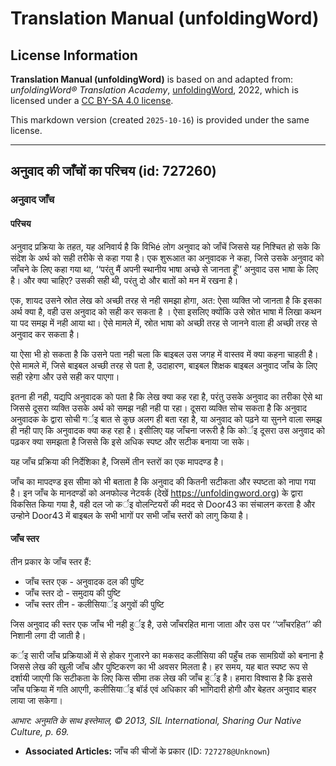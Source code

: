 # Translation Manual (unfoldingWord)

## License Information

**Translation Manual (unfoldingWord)** is based on and adapted from: _unfoldingWord® Translation Academy_, [unfoldingWord](https://unfoldingword.org/utw), 2022, which is licensed under a [CC BY-SA 4.0 license](https://creativecommons.org/licenses/by-sa/4.0/legalcode.en).

This markdown version (created `2025-10-16`) is provided under the same license.



--------------------------------

## अनुवाद की जाँचों का परिचय (id: 727260)

### अनुवाद जाँच

#### परिचय

अनुवाद प्रक्रिया के तहत, यह अनिवार्य है कि विभिé लोग अनुवाद को जाँचें जिससे यह निश्चित हो सके कि संदेश के अर्थ को सही तरीके से कहा गया है। एक शुरूआत का अनुवादक ने कहा, जिसे उसके अनुवाद को जाँचने के लिए कहा गया था, ‘‘परंतु मैं अपनी स्थानीय भाषा अच्छे से जानता हूँ’’ अनुवाद उस भाषा के लिए है। और क्या चाहिए? उसकी सही थी, परंतु दो और बातों को मन में रखना है।

एक, शायद उसने स्रोत लेख को अच्छी तरह से नही समझा होगा, अत: ऐसा व्यक्ति जो जानता है कि इसका अर्थ क्या है, वही उस अनुवाद को सही कर सकता है । ऐसा इसलिए क्योंकि उसे स्रोत भाषा में लिखा कथन या पद समझ में नही आया था। ऐसे मामले में, स्रोत भाषा को अच्छी तरह से जानने वाला ही अच्छी तरह से अनुवाद कर सकता है।

या ऐसा भी हो सकता है कि उसने पता नही चला कि बाइबल उस जगह में वास्तव में क्या कहना चाहती है। ऐसे मामले में, जिसे बाइबल अच्छी तरह से पता है, उदाहारण, बाइबल शिक्षक बाइबल अनुवाद जाँच के लिए सही रहेगा और उसे सही कर पाएगा।

इतना ही नही, यद्यपि अनुवादक को पता है कि लेख क्या कह रहा है, परंतु उसके अनुवाद का तरीका ऐसे था जिससे दूसरा व्यक्ति उसके अर्थ को समझ नही नही पा रहा। दूसरा व्यक्ति सोच सकता है कि अनुवाद अनुवादक के द्वारा सोची गर्इ बात से कुछ अलग ही बता रहा है, या अनुवाद को पढ़ने या सुनने वाला समझ ही नही पाए कि अनुवादक क्या कह रहा है। इसीलिए यह जाँचना जरूरी है कि कोर्इ दूसरा उस अनुवाद को पढ़कर क्या समझता है जिससे कि इसे अधिक स्पष्ट और सटीक बनाया जा सके।

यह जाँच प्रक्रिया की निर्देशिका है, जिसमें तीन स्तरों का एक मापदण्ड है।

जाँच का मापदण्ड इस सीमा को भी बताता है कि अनुवाद की कितनी सटीकता और स्पष्टता को नापा गया है। इन जाँच के मानदण्डों को अनफोल्ड नेटवर्क (देखें https://unfoldingword.org) के द्वारा विकसित किया गया है, वही दल जो कर्इ वोलन्टियरों की मदद से Door43 का संचालन करता है और उन्होने Door43 में बाइबल के सभी भागों पर सभी जाँच स्तरों को लागु किया है।

#### जाँच स्तर

तीन प्रकार के जाँच स्तर हैं:

* जाँच स्तर एक \- अनुवादक दल की पुष्टि
* जाँच स्तर दो \- समुदाय की पुष्टि
* जाँच स्तर तीन \- कलीसियार्इ अगुवों की पुष्टि

जिस अनुवाद की स्तर एक जाँच भी नही हुर्इ है, उसे जाँचरहित माना जाता और उस पर ‘‘जाँचरहित’’ की निशानी लगा दी जाती है।

कर्इ सारी जाँच प्रक्रियाओं में से होकर गुजारने का मकसद कलीसिया की पहुँच तक सामग्रियों को बनाना है जिससे लेख की खुली जाँच और पुष्टिकरण का भी अवसर मिलता है। हर समय, यह बात स्पष्ट रूप से दर्शायी जाएगी कि सटीकता के लिए किस सीमा तक लेख की जाँच हुर्इ है। हमारा विश्वास है कि इससे जाँच पक्रिया में गति आएगी, कलीसियार्इ बॉर्ड एवं अधिकार की भागिदारी होगी और बेहतर अनुवाद बाहर लाया जा सकेगा।

*आभार: अनुमति के साथ इस्तेमाल, © 2013, SIL International, Sharing Our Native Culture, p. 69\.*

* **Associated Articles:** जाँच की चीजों के प्रकार (ID: `727278@Unknown`)

